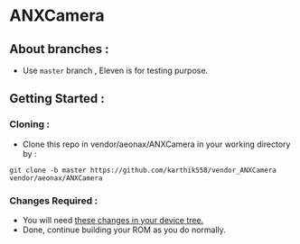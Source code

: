 # ANXCamera
## About branches :
- Use ```master``` branch , Eleven is for testing purpose.
## Getting Started :
### Cloning :
- Clone this repo in vendor/aeonax/ANXCamera in your working directory by :
```
git clone -b master https://github.com/karthik558/vendor_ANXCamera vendor/aeonax/ANXCamera 
```
### Changes Required :
- You will need [these changes in your device tree.](https://github.com/karthik558/device_xiaomi_violet/commit/538c25d74ff02c6d3023cebfd68d64d59c083b54)
- Done, continue building your ROM as you do normally.
